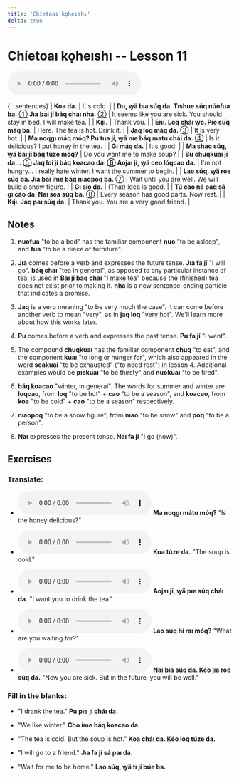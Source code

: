 ```yaml
---
title: 'Chíetoaı kọheıshı'
delta: true
---
```

# **Chíetoaı kọheıshı** -- Lesson 11

<audio id="mainaudio" controls src="lesson.mp3"></audio>

{: .sentences}
| **Koa da.** | It's cold. |
| **Du, ꝡä bıa súq da. Tıshue súq núofua ba.** [①](#fn-1) **Jıa bai jí báq chaı nha.** [②](#fn-2) | It seems like you are sick. You should stay in bed. I will make tea.  |
| **Kıjı.** | Thank you. |
| **Enı. Loq cháı ꝡo. Pıe súq máq ba.** | Here. The tea is hot. Drink it. |
| **Jaq loq máq da.** [③](#fn-3) | It is very hot. |
| **Ma noqgı máq móq? Pu tua jí, ꝡä nıe báq matu chái da.** [④](#fn-4) | Is it delicious? I put honey in the tea. |
| **Gı máq da.** | It's good. |
| **Ma shao súq, ꝡä baı jí báq tuze móq?** | Do you want me to make soup? |
| **Bu chuqkuaı jí da...** [⑤](#fn-5) **Jaq loi jí báq koacao da. [⑥](#fn-6) Aojaı jí, ꝡä ceo lóqcao da.**  | I'm not hungry... I really hate winter. I want the summer to begin. |
| **Lao súq, ꝡä roe súq ba. Jıa bai íme báq nıaopoq ba.** [⑦](#fn-7) | Wait until you are well. We will build a snow figure. |
| **Gı sío da.** | (That) idea is good. |
| **Tú cao nä paq sá gı cáo da. Naı sea súq ba.** [⑧](#fn-8) | Every season has good parts. Now rest. |
| **Kıjı. Jaq paı súq da.** | Thank you. You are a very good friend. |

## Notes

1. <a name="fn-1" /> **nuofua** "to be a bed" has the familiar component **nuo** "to be asleep", and **fua** "to be a piece of furniture".

2. <a name="fn-2" /> **Jıa** comes before a verb and expresses the future tense. **Jıa fa jí** "I will go". **báq chaı** "tea in general", as opposed to any particular instance of tea, is used in **Baı jí baq chaı** "I make tea" because the (finished) tea does not exist prior to making it. **nha** is a new sentence-ending particle that indicates a promise.

3. <a name="fn-3" /> **Jaq** is a verb meaning "to be very much the case". It can come before another verb to mean "very", as in **jaq loq** "very hot". We'll learn more about how this works later.

4. <a name="fn-4" /> **Pu** comes before a verb and expresses the past tense. **Pu fa jí** "I went".

5. <a name="fn-5" /> The compound **chuqkuaı** has the familiar component **chuq** "to eat", and the component **kuaı** "to long or hunger for", which also appeared in the word **seakuai** "to be exhausted" ("to need rest") in lesson 4. Additional examples would be **pıekuaı** "to be thirsty" and **nuokuaı** "to be tired".

6. <a name="fn-6" /> **báq koacao** "winter, in general". The words for summer and winter are **loqcao**, from **loq** "to be hot" + **cao** "to be a season", and **koacao**, from **koa** "to be cold" + **cao** "to be a season" respectively.

7. <a name="fn-7" /> **nıaopoq** "to be a snow figure", from **nıao** "to be snow" and **poq** "to be a person".

8. <a name="fn-8" /> **Naı** expresses the present tense. **Naı fa jí** "I go (now)".

## Exercises

### Translate:

- <audio controls src="ex1.mp3"></audio>
  **Ma noqgı mátu móq?**
  <span class="spoiler" tabindex=0>"Is the honey delicious?"</span>

- <audio controls src="ex2.mp3"></audio>
  **Koa túze da.**
  <span class="spoiler" tabindex=0>"The soup is cold."</span>

- <audio controls src="ex3.mp3"></audio>
  **Aojaı jí, ꝡä pıe súq cháı da.**
  <span class="spoiler" tabindex=0>"I want you to drink the tea."</span>

- <audio controls src="ex4.mp3"></audio>
  **Lao súq hí raı móq?**
  <span class="spoiler" tabindex=0>"What are you waiting for?"</span>

- <audio controls src="ex5.mp3"></audio>
  **Naı bıa súq da. Kéo jıa roe súq da.**
  <span class="spoiler" tabindex=0>"Now you are sick. But in the future, you will be well."</span>

### Fill in the blanks:

- "I drank the tea."
  **<span class="spoiler" tabindex=0>Pu</span> pıe jí <span class="spoiler" tabindex=0>cháı</span> da.**

- "We like winter."
  **Cho <span class="spoiler" tabindex=0>íme</span> báq <span class="spoiler" tabindex=0>koacao</span> da.**

- "The tea is cold. But the soup is hot."
  **<span class="spoiler" tabindex=0>Koa</span> cháı da. Kéo <span class="spoiler" tabindex=0>loq</span> túze da.**

- "I will go to a friend."
  **<span class="spoiler" tabindex=0>Jıa</span> fa jí sá <span class="spoiler" tabindex=0>paı</span> da.**

- "Wait for me to be home."
  **<span class="spoiler" tabindex=0>Lao</span> súq, ꝡä <span class="spoiler" tabindex=0>tı</span> jí búe <span class="spoiler" tabindex=0>ba</span>.**
